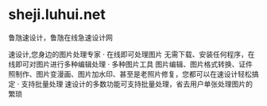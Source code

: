 # sheji.luhui.net
鲁虺速设计，鲁虺在线急速设计网



速设计,您身边的图片处理专家
· 在线即可处理图片
无需下载、安装任何程序，在线即可对图片进行多种编辑处理
· 多种图片工具
图片编辑、图片格式转换、证件照制作、图片变漫画、图片加水印、甚至是老照片修复，您都可以在速设计轻松搞定
· 支持批量处理
速设计的多数功能可支持批量处理，省去用户单张处理图片的繁琐
